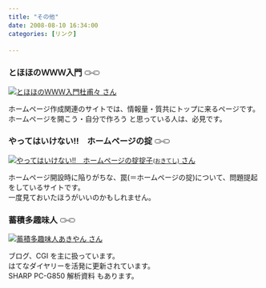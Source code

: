 ```yaml
---
title: "その他"
date: 2008-08-10 16:34:00
categories: [リンク]

---
```


<div class="link"><h3>
とほほのＷＷＷ入門 <img src="/images/sougo.gif" alt="相互リンク" />
</h3>
<div>
<a href="http://www.tohoho-web.com/www.htm"
><img class="banner" src="/link/tohoho.gif" alt="とほほのＷＷＷ入門" width="88" height="31"
/><span title="管理人">杜甫々 さん</span
></a>
</div>
  
  <p>
    ホームページ作成関連のサイトでは、情報量・質共にトップに来るページです。<br /> ホームページを開こう・自分で作ろう と思っている人は、必見です。
  </p>
</div>

<div class="link"><h3>
やってはいけない!!　ホームページの掟 <img src="/images/sougo.gif" alt="相互リンク" />
</h3>
<div>
<a href="http://www2.plala.or.jp/Cool/okite/"
><img class="banner" src="/link/okite_bw.gif" alt="やってはいけない!!　ホームページの掟" width="88" height="31"
/><span title="管理人">掟子<span style="font-size: 80%">(おきてし)</span> さん</span
></a>
</div>
  
  <p>
    ホームページ開設時に陥りがちな、罠(＝ホームページの掟)について、問題提起をしているサイトです。<br /> 一度見ておいたほうがいいのかもしれません。
  </p>
</div>

<div class="link"><h3>
蓄積多趣味人 <img src="/images/sougo.gif" alt="相互リンク" />
</h3>
<div>
<a href="http://www.akiyan.com/"
><img class="banner" src="/link/tashumi.gif" alt="蓄積多趣味人" width="88" height="32"
/><span title="管理人">あきやん さん</span
></a>
</div>
  
  <p>
    ブログ、CGI を主に扱っています。<br /> はてなダイヤリーを活発に更新されています。<br /> SHARP PC-G850 解析資料 もあります。
  </p>
</div>
